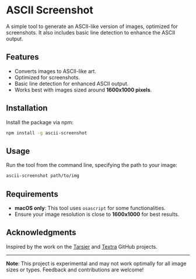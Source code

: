 # ASCII Screenshot

A simple tool to generate an ASCII-like version of images, optimized for screenshots. It also includes basic line detection to enhance the ASCII output.

## Features
- Converts images to ASCII-like art.
- Optimized for screenshots.
- Basic line detection for enhanced ASCII output.
- Works best with images sized around **1600x1000 pixels**.

## Installation
Install the package via npm:

```bash
npm install -g ascii-screenshot
```

## Usage
Run the tool from the command line, specifying the path to your image:

```bash
ascii-screenshot path/to/img
```

## Requirements
- **macOS only**: This tool uses `osascript` for some functionalities.
- Ensure your image resolution is close to **1600x1000** for best results.

## Acknowledgments
Inspired by the work on the [Tarsier](https://github.com/tarsier-project) and [Textra](https://github.com/textra) GitHub projects.

---

**Note**: This project is experimental and may not work optimally for all image sizes or types. Feedback and contributions are welcome!
